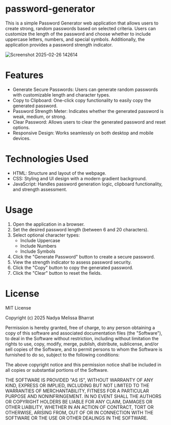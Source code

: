 # password-generator

This is a simple Password Generator web application that allows users to create strong, random passwords based on selected criteria. Users can customize the length of the password and choose whether to include uppercase letters, numbers, and special symbols. Additionally, the application provides a password strength indicator.

![Screenshot 2025-02-26 142614](https://github.com/user-attachments/assets/3bbd8688-dc0d-4b66-975b-bdd6956aa228)

# Features

- Generate Secure Passwords: Users can generate random passwords with customizable length and character types.
- Copy to Clipboard: One-click copy functionality to easily copy the generated password.
- Password Strength Meter: Indicates whether the generated password is weak, medium, or strong.
- Clear Password: Allows users to clear the generated password and reset options.
- Responsive Design: Works seamlessly on both desktop and mobile devices.

# Technologies Used

- HTML: Structure and layout of the webpage.
- CSS: Styling and UI design with a modern gradient background.
- JavaScript: Handles password generation logic, clipboard functionality, and strength assessment.

# Usage

1) Open the application in a browser.
2) Set the desired password length (between 6 and 20 characters).
3) Select optional character types:
   - Include Uppercase
   - Include Numbers
   - Include Symbols
4) Click the "Generate Password" button to create a secure password.
5) View the strength indicator to assess password security.
6) Click the "Copy" button to copy the generated password.
7) Click the "Clear" button to reset the fields.

# License

MIT License

Copyright (c) 2025 Nadya Melissa Bharrat

Permission is hereby granted, free of charge, to any person obtaining a copy of this software and associated documentation files (the "Software"), to deal in the Software without restriction, including without limitation the rights to use, copy, modify, merge, publish, distribute, sublicense, and/or sell copies of the Software, and to permit persons to whom the Software is furnished to do so, subject to the following conditions:

The above copyright notice and this permission notice shall be included in all copies or substantial portions of the Software.

THE SOFTWARE IS PROVIDED "AS IS", WITHOUT WARRANTY OF ANY KIND, EXPRESS OR IMPLIED, INCLUDING BUT NOT LIMITED TO THE WARRANTIES OF MERCHANTABILITY, FITNESS FOR A PARTICULAR PURPOSE AND NONINFRINGEMENT. IN NO EVENT SHALL THE AUTHORS OR COPYRIGHT HOLDERS BE LIABLE FOR ANY CLAIM, DAMAGES OR OTHER LIABILITY, WHETHER IN AN ACTION OF CONTRACT, TORT OR OTHERWISE, ARISING FROM, OUT OF OR IN CONNECTION WITH THE SOFTWARE OR THE USE OR OTHER DEALINGS IN THE SOFTWARE.
